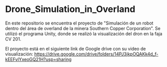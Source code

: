 # Drone_Simulation_in_Overland
En este repositorio se encuentra el proyecto de "Simulación de un robot dentro del área de overland de la minera Southern Copper Corporation". Se utilizó el programa Unity, donde se realizó la visualización del dron en la faja CV 201.

El proyecto está en el siguiente link de Google drive con su video de visualización:
https://drive.google.com/drive/folders/14PJ3jkpOQAKk4d_f-kEEFvlYxeoGQ21H?usp=sharing
